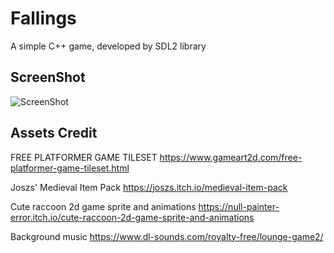 
# Fallings
A simple C++ game, developed by SDL2 library

## ScreenShot
![ScreenShot](https://s3.us-east-2.amazonaws.com/sean-publiccontent/game_screenshot.PNG)

## Assets Credit
FREE PLATFORMER GAME TILESET
https://www.gameart2d.com/free-platformer-game-tileset.html

Joszs' Medieval Item Pack 
https://joszs.itch.io/medieval-item-pack

Cute raccoon 2d game sprite and animations
https://null-painter-error.itch.io/cute-raccoon-2d-game-sprite-and-animations

Background music 
https://www.dl-sounds.com/royalty-free/lounge-game2/
